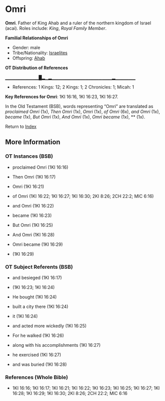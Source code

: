 # Omri
**Omri**. 
Father of King Ahab and a ruler of the northern kingdom of Israel (acai). 
Roles include: 
_King_, _Royal Family Member_. 




**Familial Relationships of Omri**


* Gender: male
* Tribe/Nationality: [Israelites](../../../groups/md/acai/Israel.md)
* Offspring: [Ahab](Ahab.md)


**OT Distribution of References**

▁▁▁▁▁▁▁▁▁▁█▂▁▂▁▁▁▁▁▁▁▁▁▁▁▁▁▁▁▁▁▁▂▁▁▁▁▁▁
* References: 1 Kings: 12; 2 Kings: 1; 2 Chronicles: 1; Micah: 1



**Key References for Omri**: 
1KI 16:16, 1KI 16:23, 1KI 16:27. 


In the Old Testament (BSB), words representing “Omri” are translated as 
*proclaimed Omri* (1x), *Then Omri* (1x), *Omri* (1x), *of Omri* (6x), *and Omri* (1x), *became* (1x), *But Omri* (1x), *And Omri* (1x), *Omri became* (1x), ** (1x). 




Return to [Index](00-Index.md)

## More Information

### OT Instances (BSB)

* proclaimed Omri (1KI 16:16)

* Then Omri (1KI 16:17)

* Omri (1KI 16:21)

* of Omri (1KI 16:22; 1KI 16:27; 1KI 16:30; 2KI 8:26; 2CH 22:2; MIC 6:16)

* and Omri (1KI 16:22)

* became (1KI 16:23)

* But Omri (1KI 16:25)

* And Omri (1KI 16:28)

* Omri became (1KI 16:29)

*  (1KI 16:29)



### OT Subject Referents (BSB)

* and besieged (1KI 16:17)

*  (1KI 16:23; 1KI 16:24)

* He bought (1KI 16:24)

* built a city there (1KI 16:24)

* it (1KI 16:24)

* and acted more wickedly (1KI 16:25)

* For he walked (1KI 16:26)

* along with his accomplishments (1KI 16:27)

* he exercised (1KI 16:27)

* and was buried (1KI 16:28)



### References (Whole Bible)

* 1KI 16:16; 1KI 16:17; 1KI 16:21; 1KI 16:22; 1KI 16:23; 1KI 16:25; 1KI 16:27; 1KI 16:28; 1KI 16:29; 1KI 16:30; 2KI 8:26; 2CH 22:2; MIC 6:16



